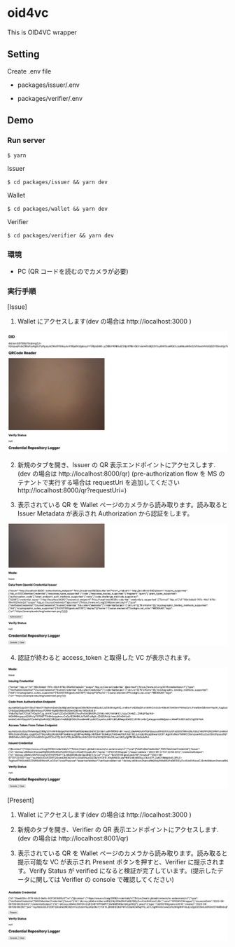 # oid4vc

This is OID4VC wrapper

## Setting

Create .env file

- packages/issuer/.env

- packages/verifier/.env

## Demo

### Run server

```shell
$ yarn
```

Issuer

```shell
$ cd packages/issuer && yarn dev
```

Wallet

```shell
$ cd packages/wallet && yarn dev
```

Verifier

```shell
$ cd packages/verifier && yarn dev
```

### 環境

- PC (QR コードを読むのでカメラが必要)

### 実行手順

[Issue]

1. Wallet にアクセスします(dev の場合は http://localhost:3000 )

![代替テキスト](/assets/image1.png)

2. 新規のタブを開き、Issuer の QR 表示エンドポイントにアクセスします.
   (dev の場合は http://localhost:8000/qr)
   (pre-authorization flow を MS のテナントで実行する場合は requestUri を追加してください http://localhost:8000/qr?requestUri=<requestUri>)

3. 表示されている QR を Wallet ページのカメラから読み取ります。読み取ると Issuer Metadata が表示され Authorization から認証をします。

![代替テキスト](/assets/image2.png)

4. 認証が終わると access_token と取得した VC が表示されます。

![代替テキスト](/assets/image3.png)

[Present]

1. Wallet にアクセスします(dev の場合は http://localhost:3000 )

2. 新規のタブを開き、Verifier の QR 表示エンドポイントにアクセスします.
   (dev の場合は http://localhost:8001/qr)

3. 表示されている QR を Wallet ページのカメラから読み取ります。読み取ると提示可能な VC が表示され Present ボタンを押すと、Verifier に提示されます。Verify Status が verified になると検証が完了しています。(提示したデータに関しては Verifier の console で確認してください)

![代替テキスト](/assets/image4.png)
